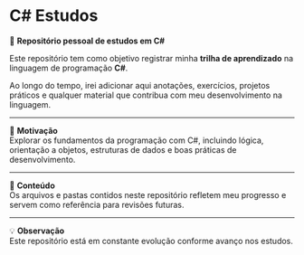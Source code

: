 # C# Estudos

🧠 **Repositório pessoal de estudos em C#**

Este repositório tem como objetivo registrar minha **trilha de aprendizado** na linguagem de programação **C#**.

Ao longo do tempo, irei adicionar aqui anotações, exercícios, projetos práticos e qualquer material que contribua com meu desenvolvimento na linguagem.

---

📌 **Motivação**  
Explorar os fundamentos da programação com C#, incluindo lógica, orientação a objetos, estruturas de dados e boas práticas de desenvolvimento.

---

📂 **Conteúdo**  
Os arquivos e pastas contidos neste repositório refletem meu progresso e servem como referência para revisões futuras.

---

💡 **Observação**  
Este repositório está em constante evolução conforme avanço nos estudos.
